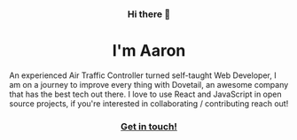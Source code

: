 <h3 align="center"> Hi there 👋 </h3>

<!--
**aar9nk/aar9nk** is a ✨ _special_ ✨ repository because its `README.md` (this file) appears on your GitHub profile. -->
<h1 align="center"> I'm Aaron </h1>
An experienced Air Traffic Controller turned self-taught Web Developer, I am on a journey to improve every thing with Dovetail, an awesome company that has the best tech out there. I love to use React and JavaScript in open source projects, if you're interested in collaborating / contributing reach out! 



<h3 align="center"> <a href="mailto:aaronbyrom@protonmail.com">Get in touch!</a> </h3>


